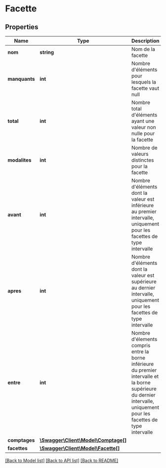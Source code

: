 # Facette

## Properties
Name | Type | Description | Notes
------------ | ------------- | ------------- | -------------
**nom** | **string** | Nom de la facette | [optional] 
**manquants** | **int** | Nombre d&#39;éléments pour lesquels la facette vaut null | [optional] 
**total** | **int** | Nombre total d&#39;éléments ayant une valeur non nulle pour la facette | [optional] 
**modalites** | **int** | Nombre de valeurs distinctes pour la facette | [optional] 
**avant** | **int** | Nombre d&#39;éléments dont la valeur est inférieure au premier intervalle, uniquement pour les facettes de type intervalle | [optional] 
**apres** | **int** | Nombre d&#39;éléments dont la valeur est supérieure au dernier intervalle, uniquement pour les facettes de type intervalle | [optional] 
**entre** | **int** | Nombre d&#39;élements compris entre la borne inférieure du premier intervalle et la borne supérieure du dernier intervalle, uniquement pour les facettes de type intervalle | [optional] 
**comptages** | [**\Swagger\Client\Model\Comptage[]**](Comptage.md) |  | [optional] 
**facettes** | [**\Swagger\Client\Model\Facette[]**](Facette.md) |  | [optional] 

[[Back to Model list]](../README.md#documentation-for-models) [[Back to API list]](../README.md#documentation-for-api-endpoints) [[Back to README]](../README.md)


